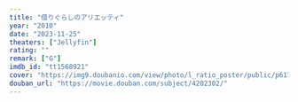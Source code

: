 ```yaml
---
title: "借りぐらしのアリエッティ"
year: "2010"
date: "2023-11-25"
theaters: ["Jellyfin"]
rating: ""
remark: ["G"]
imdb_id: "tt1568921"
cover: "https://img9.doubanio.com/view/photo/l_ratio_poster/public/p617533616.jpg"
douban_url: "https://movie.douban.com/subject/4202302/"
---
```

